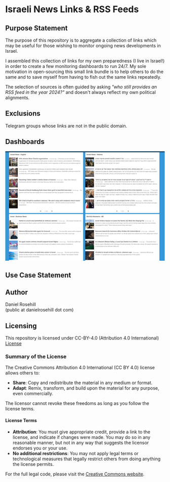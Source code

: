 # Israeli News Links & RSS Feeds

## Purpose Statement

The purpose of this repository is to aggregate a collection of links which may be useful for those wishing to monitor ongoing news developments in Israel.

I assembled this collection of links for my own preparedness (I live in Israel!) in order to create a few monitoring dashboards to run 24/7. My sole motivation in open-sourcing this small link bundle is to help others to do the same and to save myself from having to fish out the same links repeatedly.

The selection of sources is often guided by asking *"who still provides an RSS feed in the year 2024?"* and doesn't always reflect my own political alignments. 

## Exclusions

Telegram groups whose links are not in the public domain.

## Dashboards

![alt text](Images/quadrant1.png)

## Use Case Statement

## Author

Daniel Rosehill  
(public at danielrosehill dot com)

## Licensing

This repository is licensed under CC-BY-4.0 (Attribution 4.0 International) 
[License](https://creativecommons.org/licenses/by/4.0/)

### Summary of the License
The Creative Commons Attribution 4.0 International (CC BY 4.0) license allows others to:
- **Share**: Copy and redistribute the material in any medium or format.
- **Adapt**: Remix, transform, and build upon the material for any purpose, even commercially.

The licensor cannot revoke these freedoms as long as you follow the license terms.

#### License Terms
- **Attribution**: You must give appropriate credit, provide a link to the license, and indicate if changes were made. You may do so in any reasonable manner, but not in any way that suggests the licensor endorses you or your use.
- **No additional restrictions**: You may not apply legal terms or technological measures that legally restrict others from doing anything the license permits.

For the full legal code, please visit the [Creative Commons website](https://creativecommons.org/licenses/by/4.0/legalcode).